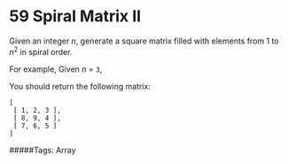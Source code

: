 # 59 Spiral Matrix II

Given an integer *n*, generate a square matrix filled with elements from 1 to *n*<sup>2</sup> in spiral order.

For example,
Given *n* = `3`,

You should return the following matrix:
```
[
 [ 1, 2, 3 ],
 [ 8, 9, 4 ],
 [ 7, 6, 5 ]
]
```

#####Tags:
Array